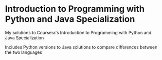 # Introduction to Programming with Python and Java Specialization
My solutions to Coursera's Introduction to Programming with Python and Java Specialization

Includes Python versions to Java solutions to compare differences between the two languages
